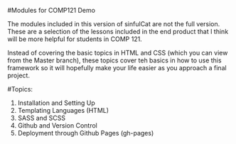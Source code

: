 #Modules for COMP121 Demo

The modules included in this version of sinfulCat are not the full version. These are a selection of the lessons included in the end product that I think will be more helpful for students in COMP 121. 

Instead of covering the basic topics in HTML and CSS (which you can view from the Master branch), these topics cover teh basics in how to use this framework so it will hopefully make your life easier as you approach a final project.

#Topics:

1. Installation and Setting Up
2. Templating Languages (HTML)
3. SASS and SCSS
4. Github and Version Control
5. Deployment through Github Pages (gh-pages)

